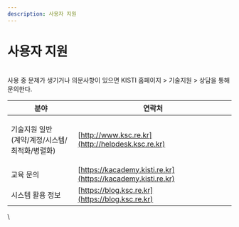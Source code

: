 ```yaml
---
description: 사용자 지원
---
```


# 사용자 지원

\
사용 중 문제가 생기거나 의문사항이 있으면 KISTI 홈페이지 > 기술지원 > 상담을 통해 문의한다.

| 분야                                    | 연락처                                                          |
| ------------------------------------- | ------------------------------------------------------------ |
| <p>기술지원 일반<br>(계약/계정/시스템/최적화/병렬화)</p> | [http://www.ksc.re.kr](http://helpdesk.ksc.re.kr)            |
| 교육 문의                                 | [https://kacademy.kisti.re.kr](https://kacademy.kisti.re.kr) |
| 시스템 활용 정보                             | [https://blog.ksc.re.kr](https://blog.ksc.re.kr)             |

\
